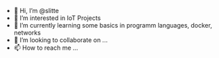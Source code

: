 - 👋 Hi, I’m @slitte
- 👀 I’m interested in IoT Projects
- 🌱 I’m currently learning some basics in programm languages, docker, networks
- 💞️ I’m looking to collaborate on ...
- 📫 How to reach me ...

<!---
slitte/slitte is a ✨ special ✨ repository because its `README.md` (this file) appears on your GitHub profile.
You can click the Preview link to take a look at your changes.
--->
